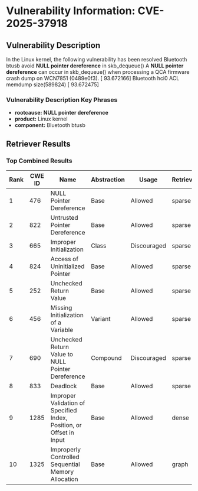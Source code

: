 # Vulnerability Information: CVE-2025-37918

## Vulnerability Description
In the Linux kernel, the following vulnerability has been resolved Bluetooth btusb avoid **NULL pointer dereference** in skb_dequeue() A **NULL pointer dereference** can occur in skb_dequeue() when processing a QCA firmware crash dump on WCN7851 (0489e0f3). [ 93.672166] Bluetooth hci0 ACL memdump size(589824) [ 93.672475]

### Vulnerability Description Key Phrases
- **rootcause:** **NULL pointer dereference**
- **product:** Linux kernel
- **component:** Bluetooth btusb

## Retriever Results

### Top Combined Results

| Rank | CWE ID | Name | Abstraction | Usage  | Retrievers | Individual Scores |
|------|--------|------|-------------|-------|------------|-------------------|
| 1 | 476 | NULL Pointer Dereference | Base | Allowed | sparse | 0.322 |
| 2 | 822 | Untrusted Pointer Dereference | Base | Allowed | sparse | 0.279 |
| 3 | 665 | Improper Initialization | Class | Discouraged | sparse | 0.276 |
| 4 | 824 | Access of Uninitialized Pointer | Base | Allowed | sparse | 0.274 |
| 5 | 252 | Unchecked Return Value | Base | Allowed | sparse | 0.270 |
| 6 | 456 | Missing Initialization of a Variable | Variant | Allowed | sparse | 0.266 |
| 7 | 690 | Unchecked Return Value to NULL Pointer Dereference | Compound | Discouraged | sparse | 0.265 |
| 8 | 833 | Deadlock | Base | Allowed | sparse | 0.252 |
| 9 | 1285 | Improper Validation of Specified Index, Position, or Offset in Input | Base | Allowed | dense | 0.547 |
| 10 | 1325 | Improperly Controlled Sequential Memory Allocation | Base | Allowed | graph | 0.003 |


